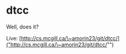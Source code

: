 dtcc
====

Well, does it?

Live: [http://cs.mcgill.ca/\~amorin23/git/dtcc/]("http://cs.mcgill.ca/\~amorin23/git/dtcc/"")

